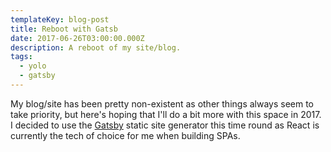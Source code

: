 ```yaml
---
templateKey: blog-post
title: Reboot with Gatsb
date: 2017-06-26T03:00:00.000Z
description: A reboot of my site/blog.
tags:
  - yolo
  - gatsby
---
```

My blog/site has been pretty non-existent as other things always seem to take priority, but here's hoping that I'll do a bit more with this space in 2017. I decided to use the [Gatsby](https://github.com/gatsbyjs/gatsby) static site generator this time round as React is currently the tech of choice for me when building SPAs.
